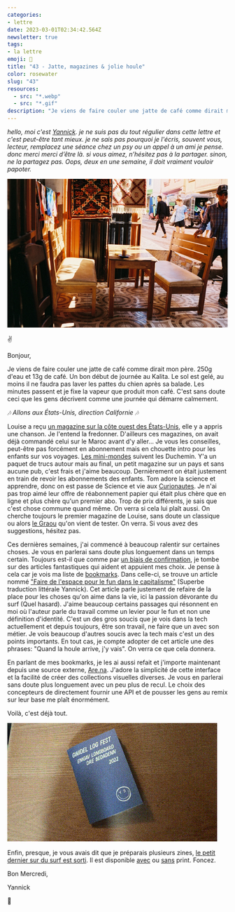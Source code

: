 ```yaml
---
categories:
- lettre
date: 2023-03-01T02:34:42.564Z
newsletter: true
tags:
- la lettre
emoji: 💌
title: "43 - Jatte, magazines & jolie houle"
color: rosewater
slug: "43"
resources:
  - src: "*.webp"
  - src: "*.gif"
description: "Je viens de faire couler une jatte de café comme dirait mon père. 250g d'eau et 13g de café. Un bon début de journée au Kalita. Le sol est gelé, au moins il ne faudra pas laver les pattes du chien après sa balade. Les minutes passent et je fixe la vapeur que produit mon café. C'est sans doute ceci que les gens décrivent comme une journée qui démarre calmement."
---
```


*hello, moi c'est [Yannick](https://yannickschutz.com). je ne suis pas du tout régulier dans cette lettre et c'est peut-être tant mieux. je ne sais pas pourquoi je l'écris, souvent vous, lecteur, remplacez une séance chez un psy ou un appel à un ami je pense. donc merci merci d’être là. si vous aimez, n’hésitez pas à la partager. sinon, ne la partagez pas. Oops, deux en une semaine, il doit vraiment vouloir papoter.*

 ![Tamraght ma belle](cover.webp)

✌️

Bonjour,

Je viens de faire couler une jatte de café comme dirait mon père. 250g d'eau et 13g de café. Un bon début de journée au Kalita. Le sol est gelé, au moins il ne faudra pas laver les pattes du chien après sa balade. Les minutes passent et je fixe la vapeur que produit mon café. C'est sans doute ceci que les gens décrivent comme une journée qui démarre calmement.

*🎶 Allons aux États-Unis, direction Californie 🎶*

Louise a reçu [un magazine sur la côte ouest des États-Unis](https://lesminimondes.fr/boutique/magazines-enfant-unite/le-magazine-enfants-usa-west-coast-des-4-ans/), elle y a appris une chanson. Je l'entend la fredonner. D'ailleurs ces magazines, on avait déjà commandé celui sur le Maroc avant d'y aller... Je vous les conseilles, peut-être pas forcément en abonnement mais en chouette intro pour les enfants sur vos voyages. [Les mini-mondes](https://lesminimondes.fr) suivent les Duchemin. Y'a un paquet de trucs autour mais au final, un petit magazine sur un pays et sans aucune pub, c'est frais et j'aime beaucoup. Dernièrement on était justement en train de revoir les abonnements des enfants. Tom adore la science et apprendre, donc on est passe de Science et vie aux [Curionautes](https://milan-jeunesse.com/magazine-curionautes-des-sciences). Je n'ai pas trop aimé leur offre de réabonnement papier qui était plus chère que en ligne et plus chère qu'un premier abo. Trop de prix différents, je sais que c'est chose commune quand même. On verra si cela lui plaît aussi. On cherche toujours le premier magazine de Louise, sans doute un classique ou alors [le Graou](https://www.maison-georges.com/page/magazine-graou) qu'on vient de tester. On verra. Si vous avez des suggestions, hésitez pas.

Ces dernières semaines, j'ai commencé à beaucoup ralentir sur certaines choses. Je vous en parlerai sans doute plus longuement dans un temps certain. Toujours est-il que comme par [un biais de confirmation](https://en.wikipedia.org/wiki/Confirmation_bias), je tombe sur des articles fantastiques qui aident et appuient mes choix. Je pense à cela car je vois ma liste de [bookmarks](https://yannickschutz.com/bookmarks). Dans celle-ci, se trouve un article nommé ["Faire de l'espace pour le fun dans le capitalisme"](https://mentalhellth.xyz/p/making-space-for-fun-under-capitalism) (Superbe traduction littérale Yannick). Cet article parle justement de refaire de la place pour les choses qu'on aime dans la vie, ici la passion dévorante du surf (Quel hasard). J'aime beaucoup certains passages qui résonnent en moi où l'auteur parle du travail comme un levier pour le fun et non une définition d'identité. C'est un des gros soucis que je vois dans la tech actuellement et depuis toujours, être son travail, ne faire que un avec son métier. Je vois beaucoup d'autres soucis avec la tech mais c'est un des points importants. En tout cas, je compte adopter de cet article une des phrases: "Quand la houle arrive, j'y vais". On verra ce que cela donnera.

En parlant de mes bookmarks, je les ai aussi refait et j'importe maintenant depuis une source externe, [Are.na](https://www.are.na/bonjour-yannick/things-i-liked-m5k8vfut4uy). J'adore la simplicité de cette interface et la facilité de créer des collections visuelles diverses. Je vous en parlerai sans doute plus longuement avec un peu plus de recul. Le choix des concepteurs de directement fournir une API et de pousser les gens au remix sur leur base me plaît énormément.

Voilà, c'est déjà tout.


![](zine.gif)

Enfin, presque, je vous avais dit que je préparais plusieurs zines, [le petit dernier sur du surf est sorti](https://yannickschutz.com/shop/gwidel-log-fest/). Il est disponible [avec](https://yannickschutz.com/shop/gwidel-log-fest-with-print/) ou [sans](https://yannickschutz.com/shop/gwidel-log-fest/) print. Foncez.

Bon Mercredi,

Yannick

💌
